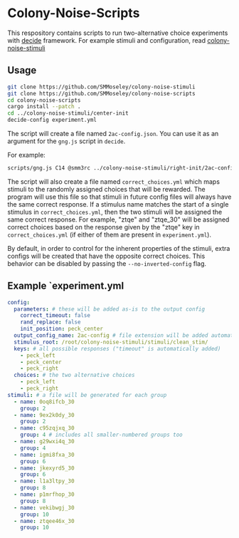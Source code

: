# Colony-Noise-Scripts
This respository contains scripts to run two-alternative choice experiments with [decide](https://github.com/melizalab/decide) framework.
For example stimuli and configuration, read [colony-noise-stimuli](https://github.com/SMMoseley/colony-noise-stimuli)

## Usage
```bash
git clone https://github.com/SMMoseley/colony-noise-stimuli
git clone https://github.com/SMMoseley/colony-noise-scripts
cd colony-noise-scripts
cargo install --patch .
cd ../colony-noise-stimuli/center-init
decide-config experiment.yml
```

The script will create a file named `2ac-config.json`.
You can use it as an argument for the `gng.js` script in `decide`.

For example:
```bash
scripts/gng.js C14 @smm3rc ../colony-noise-stimuli/right-init/2ac-config.json --feed-duration 1000 --response-window 10000
```

The script will also create a file named `correct_choices.yml` which maps
stimuli to the randomly assigned choices that will be rewarded. The program will
use this file so that stimuli in future config files will always have the same
correct response. If a stimulus name matches the start of a single stimulus in
`correct_choices.yml`, then the two stimuli will be assigned the same correct response.
For example, "ztqe" and "ztqe\_30"
will be assigned correct choices based on the response given by the "ztqe" key in
`correct_choices.yml` (if either of them are present in `experiment.yml`).

By default, in order to control for the inherent properties of the stimuli,
extra configs will be created that have the opposite correct choices.
This behavior can be disabled by passing the `--no-inverted-config` flag.

## Example `experiment.yml
```yaml
config:
  parameters: # these will be added as-is to the output config
    correct_timeout: false
    rand_replace: false
    init_position: peck_center
  output_config_name: 2ac-config # file extension will be added automatically
  stimulus_root: /root/colony-noise-stimuli/stimuli/clean_stim/
  keys: # all possible responses ("timeout" is automatically added)
    - peck_left
    - peck_center
    - peck_right
  choices: # the two alternative choices
    - peck_left
    - peck_right
stimuli: # a file will be generated for each group
  - name: 0oq8ifcb_30
    group: 2
  - name: 9ex2k0dy_30
    group: 2
  - name: c95zqjxq_30
    group: 4 # includes all smaller-numbered groups too
  - name: g29wxi4q_30
    group: 4
  - name: igmi8fxa_30
    group: 6
  - name: jkexyrd5_30
    group: 6
  - name: l1a3ltpy_30
    group: 8
  - name: p1mrfhop_30
    group: 8
  - name: vekibwgj_30
    group: 10
  - name: ztqee46x_30
    group: 10
```
